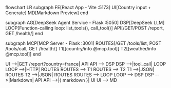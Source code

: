 flowchart LR
  subgraph FE[React App - Vite :5173]
    UI[Country input + Generate]
    MD[Markdown Preview]
  end

  subgraph AG[DeepSeek Agent Service - Flask :5050]
    DSP[DeepSeek LLM]
    LOOP[Function-calling loop: list_tools(), call_tool()]
    API[/GET/POST /report, GET /health/]
  end

  subgraph MCP[MCP Server - Flask :3001]
    ROUTES[/GET /tools/list, POST /tools/call, GET /health/]
    T1[[country/info @mcp.tool]]
    T2[[weather/info @mcp.tool]]
  end

  UI -->|GET /report?country=france| API
  API --> DSP
  DSP -->|tool_call| LOOP
  LOOP -->|HTTP| ROUTES
  ROUTES --> T1
  ROUTES --> T2
  T1 -->|JSON| ROUTES
  T2 -->|JSON| ROUTES
  ROUTES --> LOOP
  LOOP --> DSP
  DSP -->|Markdown| API
  API -->|{ markdown }| UI
  UI --> MD
